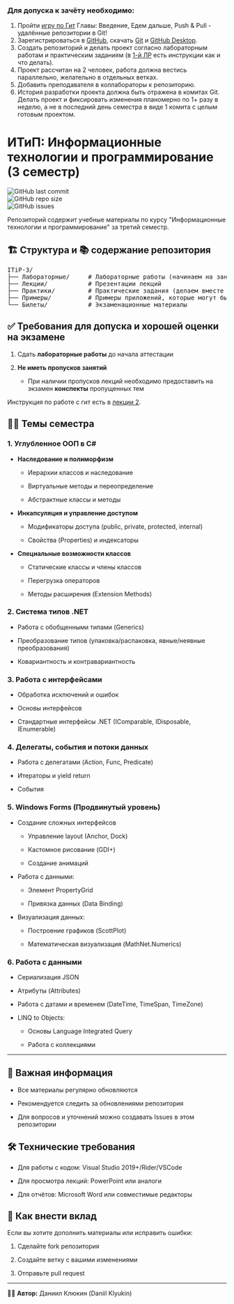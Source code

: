 ### **Для допуска к зачёту необходимо:**
 1. Пройти [игру по Гит](https://learngitbranching.js.org/?locale=ru_RU) Главы: Введение, Едем дальше, Push & Pull - удалённые репозитории в Git!
 2. Зарегистрироваться в [GitHub](https://docs.github.com/en/get-started/start-your-journey/creating-an-account-on-github), скачать [Git](https://git-scm.com/downloads) и [GitHub Desktop](https://desktop.github.com/download/).
 3. Создать репозиторий и делать проект согласно лабораторным работам и практическим заданиям (в [1-й ЛР](https://github.com/DaniilKlyukin/ITiP-3/blob/master/%D0%9B%D0%B0%D0%B1%D0%BE%D1%80%D0%B0%D1%82%D0%BE%D1%80%D0%BD%D1%8B%D0%B5/%D0%9B%D0%B0%D0%B1%D0%BE%D1%80%D0%B0%D1%82%D0%BE%D1%80%D0%BD%D0%B0%D1%8F%20%D1%80%D0%B0%D0%B1%D0%BE%D1%82%D0%B0%201.docx) есть инструкции как и что делать).
 4. Проект рассчитан на 2 человек, работа должна вестись параллельно, желательно в отдельных ветках.
 5. Добавить преподавателя в коллабораторы к репозиторию.
 6. История разработки проекта должна быть отражена в комитах Git. Делать проект и фиксировать изменения планомерно по 1+ разу в неделю, а не в последний день семестра в виде 1 комита с целым готовым проектом.

<h1>ИТиП: Информационные технологии и программирование (3 семестр)</h1>
<p>
 <img src="https://img.shields.io/github/last-commit/DaniilKlyukin/ITiP-3" alt="GitHub last commit"><br>
 <img src="https://img.shields.io/github/repo-size/DaniilKlyukin/ITiP-3" alt="GitHub repo size"><br>
 <img src="https://img.shields.io/github/issues/DaniilKlyukin/ITiP-3" alt="GitHub issues">
</p>
 
<p>Репозиторий содержит учебные материалы по курсу "Информационные технологии и программирование" за третий семестр.</p>

<h2>🏗️ Структура и 📚 содержание репозитория</h2>
<div class="md-code-block md-code-block-dark">
<pre>ITiP-3/
├── Лабораторные/     # Лабораторные работы (начинаем на занятии и доделываем дома)
├── Лекции/           # Презентации лекций
├── Практики/         # Практические задания (делаем вместе на занятии, если пропустили - делаем дома)
├── Примеры/          # Примеры приложений, которые могут быть полезны при выполнении ЛР и ПР
└── Билеты/           # Экзаменационные материалы</pre>
</div>

<h2>✅ Требования для допуска и хорошей оценки на экзамене</h2>
<ol start="1">
 <li><p>Сдать <strong>лабораторные работы</strong> до начала аттестации</p></li>
 <li><p><strong>Не иметь пропусков занятий</strong></p>
  <ul>
   <li><p>При наличии пропусков лекций необходимо предоставить на экзамен <strong>конспекты</strong> пропущенных тем</p></li>
  </ul>
 </li>
</ol>

Инструкция по работе с гит есть в [лекции 2](https://github.com/DaniilKlyukin/ITiP-3/blob/master/%D0%9B%D0%B5%D0%BA%D1%86%D0%B8%D0%B8/%D0%98%D0%A2%D0%B8%D0%9F%203%20%D0%BB%D0%B5%D0%BA%202.pptx).

<h2>👨‍🏫 Темы семестра</h2>
<h3>1. Углубленное ООП в C#</h3>
<ul>
	<li>
		<p>
			<strong>Наследование и полиморфизм</strong>
		</p>
		<ul>
			<li>
				<p>Иерархии классов и наследование</p>
			</li>
			<li>
				<p>Виртуальные методы и переопределение</p>
			</li>
			<li>
				<p>Абстрактные классы и методы</p>
			</li>
		</ul>
	</li>
	<li>
		<p>
			<strong>Инкапсуляция и управление доступом</strong>
		</p>
		<ul>
			<li>
				<p>Модификаторы доступа (public, private, protected, internal)</p>
			</li>
			<li>
				<p>Свойства (Properties) и индексаторы</p>
			</li>
		</ul>
	</li>
	<li>
		<p>
			<strong>Специальные возможности классов</strong>
		</p>
		<ul>
			<li>
				<p>Статические классы и члены классов</p>
			</li>
			<li>
				<p>Перегрузка операторов</p>
			</li>
			<li>
				<p>Методы расширения (Extension Methods)</p>
			</li>
		</ul>
	</li>
</ul>
<h3>2. Система типов .NET</h3>
<ul>
	<li>
		<p>Работа с обобщенными типами (Generics)</p>
	</li>
	<li>
		<p>Преобразование типов (упаковка/распаковка, явные/неявные преобразования)</p>
	</li>
	<li>
		<p>Ковариантность и контравариантность</p>
	</li>
</ul>
<h3>3. Работа с интерфейсами</h3>
<ul>
  <li>
		<p>Обработка исключений и ошибок</p>
	</li>
	<li>
		<p>Основы интерфейсов</p>
	</li>
	<li>
		<p>Стандартные интерфейсы .NET (IComparable, IDisposable, IEnumerable)</p>
	</li>
</ul>
<h3>4. Делегаты, события и потоки данных</h3>
<ul>
	<li>
		<p>Работа с делегатами (Action, Func, Predicate)</p>
	</li>
  <li>
		<p>Итераторы и yield return</p>
	</li>
  <li>
		<p>События</p>
	</li>
</ul>
<h3>5. Windows Forms (Продвинутый уровень)</h3>
<ul>
	<li>
		<p>Создание сложных интерфейсов</p>
		<ul>
			<li>
				<p>Управление layout (Anchor, Dock)</p>
			</li>
			<li>
				<p>Кастомное рисование (GDI+)</p>
			</li>
			<li>
				<p>Создание анимаций</p>
			</li>
		</ul>
	</li>
	<li>
		<p>Работа с данными:</p>
		<ul>
			<li>
				<p>Элемент PropertyGrid</p>
			</li>
			<li>
				<p>Привязка данных (Data Binding)</p>
			</li>
		</ul>
	</li>
	<li>
		<p>Визуализация данных:</p>
		<ul>
			<li>
				<p>Построение графиков (ScottPlot)</p>
			</li>
			<li>
				<p>Математическая визуализация (MathNet.Numerics)</p>
			</li>
		</ul>
	</li>
</ul>
<h3>6. Работа с данными</h3>
<ul>
	<li>
		<p>Сериализация JSON</p>
	</li>
	<li>
		<p>Атрибуты (Attributes)</p>
	</li>
	<li>
		<p>Работа с датами и временем (DateTime, TimeSpan, TimeZone)</p>
	</li>
	<li>
		<p>LINQ to Objects:</p>
		<ul>
			<li>
				<p>Основы Language Integrated Query</p>
			</li>
			<li>
				<p>Работа с коллекциями</p>
			</li>
		</ul>
	</li>
</ul>
<hr>

<h2>📌 Важная информация</h2>
<ul>
 <li><p>Все материалы регулярно обновляются</p></li>
 <li><p>Рекомендуется следить за обновлениями репозитория</p></li>
 <li><p>Для вопросов и уточнений можно создавать Issues в этом репозитории</p></li>
</ul>

<h2>🛠 Технические требования</h2>
 <ul>
  <li><p>Для работы с кодом: Visual Studio 2019+/Rider/VSCode</p></li>
  <li><p>Для просмотра лекций: PowerPoint или аналоги</p></li>
  <li><p>Для отчётов: Microsoft Word или совместимые редакторы</p></li>
 </ul>
 
<h2>🤝 Как внести вклад</h2>
<p>Если вы хотите дополнить материалы или исправить ошибки:</p>
<ol start="1"><li><p>Сделайте fork репозитория</p></li>
 <li><p>Создайте ветку с вашими изменениями</p></li>
 <li><p>Отправьте pull request</p></li>
</ol>
<hr>
<p>👨‍💻 <strong>Автор:</strong> Даниил Клюкин (Daniil Klyukin)</p>
